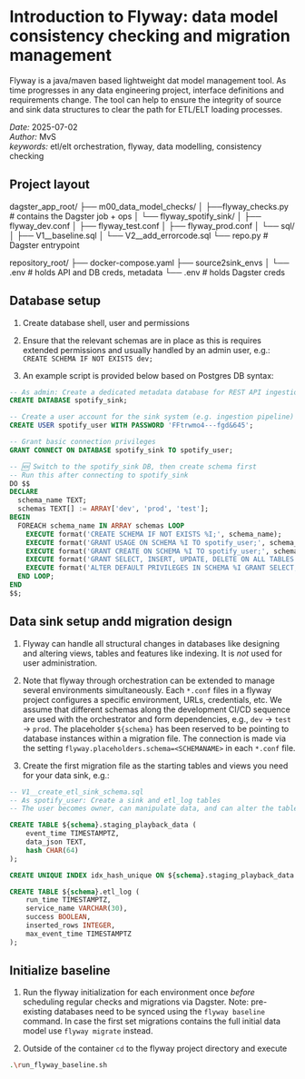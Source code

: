 # Introduction to Flyway: data model consistency checking and migration management

Flyway is a java/maven based lightweight dat model management tool. As time progresses in any data engineering project,
interface definitions and requirements change. The tool can help to ensure the integrity of source and sink data structures
to clear the path for ETL/ELT loading processes.

*Date:* 2025-07-02  
*Author:* MvS  
*keywords:* etl/elt orchestration, flyway, data modelling, consistency checking

## Project layout

dagster_app_root/
├── m00_data_model_checks/
│   ├──flyway_checks.py            # contains the Dagster job + ops
│   └── flyway_spotify_sink/
│       ├── flyway_dev.conf
│       ├── flyway_test.conf
│       ├── flyway_prod.conf
│       └── sql/
│           ├── V1__baseline.sql
│           └── V2__add_errorcode.sql
└── repo.py                        # Dagster entrypoint

repository_root/
├── docker-compose.yaml
├── source2sink_envs
│   └── .env                       # holds API and DB creds, metadata
└── .env                           # holds Dagster creds

## Database setup

1. Create database shell, user and permissions

2. Ensure that the relevant schemas are in place as this is requires extended permissions and 
usually handled by an admin user, e.g.: `CREATE SCHEMA IF NOT EXISTS dev;`

3. An example script is provided below based on Postgres DB syntax:

```sql
-- As admin: Create a dedicated metadata database for REST API ingestion
CREATE DATABASE spotify_sink;

-- Create a user account for the sink system (e.g. ingestion pipeline)
CREATE USER spotify_user WITH PASSWORD 'FFtrwmo4---fgd&645';

-- Grant basic connection privileges
GRANT CONNECT ON DATABASE spotify_sink TO spotify_user;

-- 🆕 Switch to the spotify_sink DB, then create schema first
-- Run this after connecting to spotify_sink
DO $$
DECLARE
  schema_name TEXT;
  schemas TEXT[] := ARRAY['dev', 'prod', 'test'];
BEGIN
  FOREACH schema_name IN ARRAY schemas LOOP
    EXECUTE format('CREATE SCHEMA IF NOT EXISTS %I;', schema_name);
    EXECUTE format('GRANT USAGE ON SCHEMA %I TO spotify_user;', schema_name);
    EXECUTE format('GRANT CREATE ON SCHEMA %I TO spotify_user;', schema_name);
    EXECUTE format('GRANT SELECT, INSERT, UPDATE, DELETE ON ALL TABLES IN SCHEMA %I TO spotify_user;', schema_name);
    EXECUTE format('ALTER DEFAULT PRIVILEGES IN SCHEMA %I GRANT SELECT, INSERT, UPDATE, DELETE ON TABLES TO spotify_user;', schema_name);
  END LOOP;
END
$$;
```

## Data sink setup andd migration design

1. Flyway can handle all structural changes in databases like designing and altering views, tables
and features like indexing. It is *not* used for user administration.

2. Note that flyway through orchestration can be extended to manage several environments simultaneously. Each `*.conf` files in a flyway project
configures a specific environment, URLs, credentials, etc. We assume that different schemas along the development CI/CD sequence
are used with the orchestrator and form dependencies, e.g., `dev` &rightarrow; `test` &rightarrow; `prod`.
The placeholder `${schema}` has been reserved to be pointing to database instances within a migration file.
The connection is made via the setting `flyway.placeholders.schema=<SCHEMANAME>` in each `*.conf` file.

3. Create the first migration file as the starting tables and views you need for your data sink, e.g.:

```sql
-- V1__create_etl_sink_schema.sql
-- As spotify_user: Create a sink and etl_log tables
-- The user becomes owner, can manipulate data, and can alter the tables using flyway

CREATE TABLE ${schema}.staging_playback_data (
    event_time TIMESTAMPTZ,
    data_json TEXT,
    hash CHAR(64)
);

CREATE UNIQUE INDEX idx_hash_unique ON ${schema}.staging_playback_data (hash);

CREATE TABLE ${schema}.etl_log (
    run_time TIMESTAMPTZ,
    service_name VARCHAR(30),
    success BOOLEAN,
    inserted_rows INTEGER,
    max_event_time TIMESTAMPTZ
);
```

## Initialize baseline

1. Run the flyway initialization for each environment once *before* scheduling regular checks and migrations via Dagster.
Note: pre-existing databases need to be synced using the `flyway baseline` command. In case the first set migrations contains
the full initial data model use `flyway migrate` instead.

2. Outside of the container `cd` to the flyway project directory and execute

```bash
.\run_flyway_baseline.sh
```
